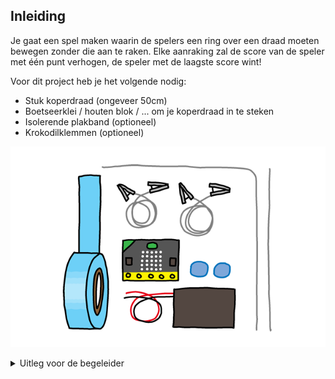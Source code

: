## Inleiding

Je gaat een spel maken waarin de spelers een ring over een draad moeten bewegen zonder die aan te raken. Elke aanraking zal de score van de speler met één punt verhogen, de speler met de laagste score wint!

Voor dit project heb je het volgende nodig:

+ Stuk koperdraad  (ongeveer 50cm)
+ Boetseerklei / houten blok / ... om je koperdraad in te steken
+ Isolerende plakband (optioneel)
+ Krokodilklemmen (optioneel)

![screenshot](images/frustration-items.png)


<details>
  <summary>
    Uitleg voor de begeleider
  </summary>


## Inleiding

In dit project leren de kinderen hoe ze variabelen kunnen gebruiken tijdens het maken van een spel waarbij je een ring langs een ijzerdraad moet bewegen.
Als de ring de draad raakt wordt een score opgehoogd, de speler met de laagste score wint het spel.

## Onderdelen

Voor dit project hebben de kinderen het volgende nodig:

+ Stuk ijzerdraad  (ongeveer 50cm)
+ Boetseerklei
+ Isolerende plakband (optioneel)
+ Krokodilklemmen (optioneel)

Stappen 1 en 2 kunnen zonder deze onderdelen voltooid worden.

Voor dit projectgebruiken we de [micro:bit PXT](http://jumpto.cc/pxt-new) omgeving.

Je kan de afgewerkte versie van het project hier vinden:  [pxt.microbit.org/#pub:71088-38400-20107-39742](https://pxt.microbit.org/#pub:71088-38400-20107-39742). Klik op downloaden en bewaar het gecompileerde .hex bestand:

+ microbit-frustration.hex

## Leerdoelen

+ Variabelen
+ In- en uitvoer pinnen

Dit project behandelt de volgende stappen van het [Raspberry Pi Digital Making Curriculum](http://rpf.io/curriculum):

+ [Gebruik van eenvoudige programmeerconcepten om een simpel programma te maken](https://www.raspberrypi.org/curriculum/programming/creator)

+ [Gebruik van eenvoudige analoge, digitale en elektromechanische componenten](https://www.raspberrypi.org/curriculum/physical-computing/creator)

## Uitdagingen

+ __Afbeelding tonen__  
Toon een afbeeldingop de micro:bit vooraleer het aantal `aanrakigen` wordt getoond.
+ __Valsspelen__  
Verminder het aantal `aanrakingen` door op knop B te drukken.
+ __Maak je eigen spel__  
Maak het spel moeilijker door de ring en het parcours te veranderen.

</details>